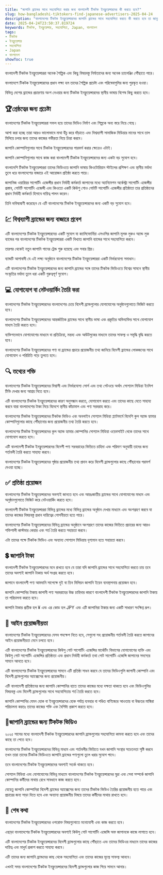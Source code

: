 ```yaml
---
title: "জাপানি ব্র্যান্ডের সাথে সহযোগিতা করার জন্য বাংলাদেশী টিকটক ইনফ্লুয়েন্সারদের কী করতে হবে?"
slug: how-bangladeshi-tiktokers-find-japanese-advertisers-2025-04-24
description: "বাংলাদেশের টিকটক ইনফ্লুয়েন্সারদের জাপানি ব্র্যান্ডের সাথে সহযোগিতা করতে কী করতে হবে তা জানুন।"
date: 2025-04-24T23:50:37.819724
keywords: টিকটক, ইনফ্লুয়েন্সার, সহযোগিতা, Japan, বাংলাদেশ
tags:
- টিকটক
- ইনফ্লুয়েন্সার
- সহযোগিতা
- Japan
- বাংলাদেশ
showToc: true
---
```


বাংলাদেশী টিকটক ইনফ্লুয়েন্সাররা অনেক শৈল্পিক এবং কিছু বিষয়বস্তু নির্মাতাদের জন্য অনেক চ্যালেঞ্জিং পৌঁছাতে পারে।

বাংলাদেশে টিকটক ইনফ্লুয়েন্সারদের প্রধান লক্ষ্য হল তাদের শৈল্পিক প্রচেষ্টা এবং পরিষেবাগুলির জন্য পুরস্কৃত হওয়া।

বিভিন্ন দেশের ব্র্যান্ডের প্রচারণায় অংশ নেওয়ার জন্য টিকটক ইনফ্লুয়েন্সারদের স্থানীয় ভাষায় বিশেষ কিছু করতে হবে।


## 🏆শ্রেষ্ঠত্বের জন্য প্রচেষ্টা  

বাংলাদেশের টিকটক ইনফ্লুয়েন্সাররা সফল হয়ে তাদের ভিডিও নির্মাণ এবং শিল্পকে অন্য স্তরে নিয়ে গেছে।

আশা করা হচ্ছে তারা আরও ভালোভাবে মাথা উঁচু করে দাঁড়াতে এবং বিশ্বব্যাপী সামাজিক মিডিয়ার মানের সাথে তাল মিলিয়ে চলার জন্য তাদের কাজের গভীরতা নিয়ে চিন্তা করবে।

জাপানি কোম্পানিগুলোর সাথে টিকটক ইনফ্লুয়েন্সারদের পারফর্ম করার ক্ষেত্রেও এটাই।

জাপানি কোম্পানিগুলোর সাথে কাজ করা বাংলাদেশী টিকটক ইনফ্লুয়েন্সারদের জন্য একটা বড় সুযোগ হবে।

বাংলাদেশি টিকটক ইনফ্লুয়েন্সাররা তাদের ভিডিওতে জাপানি ভাষায় কিওটোরিয়ান স্টাইলের প্রশিক্ষণ এবং স্থানীয় মর্যাদা তুলে ধরে বাংলাদেশের বাজারে এই আয়োজন প্রতিষ্ঠা করতে পারে।

জাপানিজ ওয়ারিয়র সাপোর্টিং এজেন্সীর প্রধান নির্বাহী কর্মকর্তা জাপানের মধ্যে অ্যানিমেশন অর্কেস্ট্রা সাপোর্টিং এজেন্সীর প্রস্তাব, গোটটি সাপোর্টিং এজেন্সী এবং কিওতো একটি  কিউশু শোও গোটটি সাপোর্টিং  এজেন্সীর প্রতিষ্ঠাতা তার প্রতিষ্ঠানের প্রধান নির্বাহী কর্মকর্তা হিসাবে দায়িত্ব পালন করেন।

তিনি ভবিষ্যদ্বাণী করেছেন যে এটি বাংলাদেশের টিকটক ইনফ্লুয়েন্সারদের জন্য একটি বড় সুযোগ হবে।


## 💹 বিশ্বব্যাপী ব্র্যান্ডের জন্য বাজারে প্রবেশ  

এটি বাংলাদেশের টিকটক ইনফ্লুয়েন্সারদের একটি সুযোগ যা ক্যালিফোর্নিয়া এসওসির জাপানি মূলক লুকও অ্যান্ড লুক ব্যান্ডের পর বাংলাদেশের টিকটক ইনফ্লুয়েন্সাররা একটি বিখ্যাত জাপানি ব্যান্ডের সাথে সহযোগিতা করবে।

তারপর থেকেই নতুন জাপানি গানের ট্রেন্ড শুরু হয়েছে এবং সবার প্রিয়।

ব্যান্ডটি আশাবাদী যে এই লক্ষ্য অনুষ্ঠানে বাংলাদেশের টিকটক ইনফ্লুয়েন্সাররা একটি নির্ভরযোগ্য সমাধান।

এটি বাংলাদেশের টিকটক ইনফ্লুয়েন্সারদের জন্য জাপানি ব্র্যান্ডের সঙ্গে তাদের টিকটক ভিডিওতে বিশ্বের সামনে স্থানীয় সংস্কৃতির মর্যাদা তুলে ধরা একটি গুরুত্বপূর্ণ সুযোগ।


## 💻 যোগাযোগ বা নেটওয়ার্কিং তৈরি করা  

বাংলাদেশের টিকটক ইনফ্লুয়েন্সারদের বাংলাদেশের চেয়ে বিদেশী ব্র্যান্ডগুলোর যোগাযোগের অনুষ্ঠানগুলোতে ভিজিট করতে হবে।

বাংলাদেশের টিকটক ইনফ্লুয়েন্সারদের আন্তর্জাতিক ব্র্যান্ডের সাথে স্থানীয় ভাষা এবং প্রকৃতির অভিব্যক্তির সাথে যোগাযোগ মাধ্যম তৈরি করতে হবে।

ব্যক্তিগতভাবে যোগাযোগের মাধ্যমে বা প্রতিক্রিয়া, মন্তব্য এবং আউটলুকের মাধ্যমে তাদের সাফল্য ও সমৃদ্ধি বৃদ্ধি করতে হবে।

বাংলাদেশের টিকটক ইনফ্লুয়েন্সারদের পণ্য বা ব্র্যান্ডের প্রচারে প্রয়োজনীয় তথ্য জানিয়ে বিদেশী ব্র্যান্ডের লোকজনের সাথে যোগাযোগ ও পরিচিতি গড়ে তুলতে হবে।


## 🔍 তথ্যের শক্তি  
 
বাংলাদেশের টিকটক ইনফ্লুয়েন্সারদের বিশ্বাসী এবং নির্ভরযোগ্য সোর্স এবং তথ্য গেটওয়ে অর্থাৎ সোশ্যাল মিডিয়া ইংলিশ টিভি দেখার জন্য আশ্রয় নিতে হবে।

এটি বাংলাদেশের টিকটক ইনফ্লুয়েন্সারদের কারণ অনুসন্ধান করতে, যোগাযোগ করতে এবং তাদের কাছে যেতে সাহায্য করবে যারা বাংলাদেশের টাকা নিয়ে বিদেশে স্থানীয় কাঁচামাল এবং পণ্য সরবরাহ করে।

বাংলাদেশের টিকটক ইনফ্লুয়েন্সারদের টিকটক ভিডিও এবং অনলাইন সোশ্যাল মিডিয়া প্ল্যাটফর্মে বিদেশি কুল অ্যান্ড হ্যামার কোম্পানিগুলোর কাছে পৌঁছানোর জন্য প্রয়োজনীয় তথ্য তৈরি করতে হবে।

বাংলাদেশের টিকটক ইনফ্লুয়েন্সারদের কুল অ্যান্ড হ্যামার কোম্পানির সোশ্যাল মিডিয়া ওয়েবসাইট থেকে তাদের সাথে যোগাযোগ করতে হবে।

এটি বাংলাদেশী টিকটক ইনফ্লুয়েন্সারদের বিদেশী পণ্য সরবরাহের ভিত্তিতে চাহিদা এবং পরিমাণ অনুযায়ী তাদের জন্য শর্তাবলী তৈরি করতে সাহায্য করবে।

বাংলাদেশের টিকটক ইনফ্লুয়েন্সারদের পৃষ্ঠার প্রয়োজনীয় তথ্য প্রদান করে বিদেশী ব্র্যান্ডগুলোর কাছে পৌঁছানোর পরামর্শ দেওয়া হচ্ছে।


## ✅ প্রতিষ্ঠা প্রয়োজন

বাংলাদেশের টিকটক ইনফ্লুয়েন্সারদের অবশ্যই জানতে হবে এবং আন্তঃজাতীয় ব্র্যান্ডের সাথে যোগাযোগের মাধ্যম এবং অনুষ্ঠানগুলোতে ভিজিট করে নেটওয়ার্কিং করতে হবে।

বাংলাদেশী টিকটক ইনফ্লুয়েন্সাররা বিভিন্ন ব্র্যান্ডের মধ্যে বিভিন্ন ব্র্যান্ডের অনুষ্ঠান দেখার মাধ্যমে এবং অংশগ্রহণ করবে যা তাদের কাজের বিষয়বস্তু প্রধান দায়িত্বের গোপনীয়তা হতে পারে।

বাংলাদেশের টিকটক ইনফ্লুয়েন্সারদের বিভিন্ন ব্র্যান্ডের অনুষ্ঠানে অংশগ্রহণ তাদের কাজের ভিত্তিতে প্রচারের জন্য আরও শক্তিশালী কাস্টমার কেয়ার এবং শর্ত তৈরি করতে সহায়তা করবে।

এটা তাদের পক্ষে টিকটক ভিডিও এবং অন্যান্য সোশ্যাল মিডিয়ায় দৃশ্যমান হতে সহায়তা করবে।


## 💲 জাপানি টাকা  

বাংলাদেশী টিকটক ইনফ্লুয়েন্সারদের মনে রাখতে হবে যে তারা যদি জাপানি ব্র্যান্ডের সাথে সহযোগিতা করতে চায় তবে তাদের অবশ্যই জাপানি টাকায় অর্থ সংগ্রহ করতে হবে।

জাপানে বাংলাদেশী পণ্য আমদানি সাপেক্ষে দুই বা তিন মিলিয়ন জাপানি ইয়েন ব্যবস্থাপনায় প্রয়োজন হবে।

জাপানি কোম্পানির টাকায় জাপানী পণ্য সরবরাহের উচ্চ চাহিদার কারণে বাংলাদেশী টিকটক ইনফ্লুয়েন্সারদের জাপানি টাকায় তা পরিচালনা করতে হবে।

জাপানি টাকার প্রতীক হল ¥ এবং এর কোড হল JPY এবং এটি জাপানিরা টাকার জন্য একটি সাধারণ সংক্ষিপ্ত রূপ।


## 📄 আইন প্রয়োজনীয়তা  

বাংলাদেশের টিকটক ইনফ্লুয়েন্সারদের যেসব পদক্ষেপ নিতে হবে, সেগুলো সহ প্রয়োজনীয় শর্তাবলী তৈরি করতে জাপানের আইন প্রয়োজনীয়তা মেনে চলতে হবে।

এটি বাংলাদেশের টিকটক ইনফ্লুয়েন্সারদের কিউসু গোট সাপোর্টিং এজেন্সির মার্কেটিং বিভাগের যোগাযোগের ব্যক্তি এবং কিউসু গোট সাপোর্টিং এজেন্সির প্রতিষ্ঠাতা এবং প্রধান নির্বাহী কর্মকর্তা তথা গোট সাপোর্টিং এজেন্সি জাপানের সদস্যের সামনে আনতে হবে।

এটি বাংলাদেশের টিকটক ইনফ্লুয়েন্সারদের সামনে এটি প্রতিষ্ঠা সাধন করবে যে তাদের ভিডিওগুলি জাপানী কোম্পানি এবং বিদেশী ব্র্যান্ডগুলোর অ্যাক্সেসের জন্য প্রয়োজনীয়।

এটি বাংলাদেশী প্রতিষ্ঠানের জন্য জাপানি কোম্পানির হাতে তাদের কাজের মধ্যে দক্ষতা থাকতে হবে এবং ভিডিওগুলির বিষয়বস্তু এবং বিদেশী ব্র্যান্ডগুলোর সাথে সহযোগিতায় শর্ত তৈরি করতে হবে।

জাপানি কোম্পানির যেমন হোক বা ইনফ্লুয়েন্সারদের হোক পর্যাপ্ত ব্যবহার বা পণ্ডিত বাণিজ্যের আওতায় বা উচ্চতর মাঙ্কিরা পরিচালনা করতঃ তাদের কাজের শক্তি এবং বৈশিষ্ট্য প্রকাশ করতে হবে। 


## 📅জাপানি ব্র্যান্ডের জন্য টিকটক ভিডিও  

২০২৫ সালের মধ্যে বাংলাদেশী টিকটক ইনফ্লুয়েন্সারদের জাপানি ব্র্যান্ডগুলোর সহযোগিতা কামনা করতে হবে এবং তাদের কাছে তা পেতে হবে।

বাংলাদেশের টিকটক ইনফ্লুয়েন্সারদের বিভিন্ন মাধ্যম এবং শর্তাবলীর ভিত্তিতে যখন জাপানি সংস্থার সচেতনতা সৃষ্টি করবে তখন তারা তাদের টিকটক ভিডিওতে জাপানি ব্র্যান্ডের পণ্যগুলো তুলে ধরার সুযোগ পাবে।

তবে বাংলাদেশের টিকটক ইনফ্লুয়েন্সারদের অবশ্যই সতর্ক থাকতে হবে।

সোশ্যাল মিডিয়া এবং যোগাযোগের বিভিন্ন মাধ্যমে বাংলাদেশের টিকটক ইনফ্লুয়েন্সারদের মুদ্রা এবং সেবা সম্পর্কে জাপানি কোম্পানির কর্মীদের মাথায় রেখে সাবধানে কাজ করতে হবে।

যেহেতু জাপানি কোম্পানিরা বিদেশী ব্র্যান্ডের অ্যাক্সেসের জন্য তাদের টিকটক ভিডিও তৈরির প্রয়োজনীয় হতে পারে এবং প্রচারের জন্য সাড়া দিতে হবে এবং অন্যান্য প্রয়োজনীয় বিষয়ে তাদের কর্মীদের মাথায় রাখতে হবে।


## 🏁 শেষ কথা  

বাংলাদেশের টিকটক ইনফ্লুয়েন্সারদের ওপরোক্ত বিষয়গুলোতে মনোযোগী এবং কাজ করতে হবে।

এছাড়া বাংলাদেশের টিকটক ইনফ্লুয়েন্সারদের অবশ্যই কিউসু গোট সাপোর্টিং এজেন্সি অফ জাপানকে কাজে লাগাতে হবে। 

এটি বাংলাদেশের টিকটক ইনফ্লুয়েন্সারদের বিদেশী ব্র্যান্ডগুলোর কাছে পৌঁছাতে এবং তাদের ভিডিওর মাধ্যমে তাদের কাজের দায়িত্ব এবং মাধুর্য প্রকাশ করতে সাহায্য করবে।

এটি তাদের জন্য জাপানি ব্র্যান্ডদের কাছ থেকে সহযোগিতা এবং তাদের কাজের মূল্যে সাফল্য আনবে। 

এখনই সময় বাংলাদেশের টিকটক ইনফ্লুয়েন্সারদের বিদেশী ব্র্যান্ডগুলোর কাজ গিয়ে সামনে আনার।